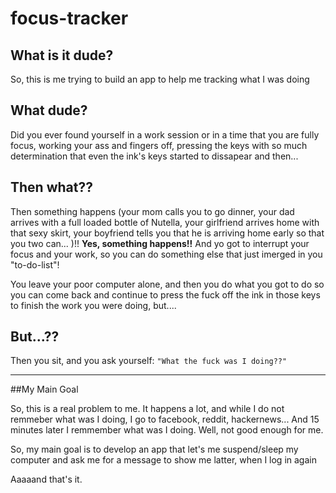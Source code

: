 # focus-tracker

## What is it dude?

So, this is me trying to build an app to help me tracking what I was doing

## What dude?

Did you ever found yourself in a work session or in a time that you are fully focus, working your ass and fingers off, pressing the keys with so much determination that even the ink's keys started to dissapear and then... 

## Then what??

Then something happens (your mom calls you to go dinner, your dad arrives with a full loaded bottle of Nutella, your girlfriend arrives home with that sexy skirt, your boyfriend tells you that he is arriving home early so that you two can... )!! **Yes, something happens!!** And yo got to interrupt your focus and your work, so you can do something else that just imerged in you "to-do-list"!

You leave your poor computer alone, and then you do what you got to do so you can come back and continue to press the fuck off the ink in those keys to finish the work you were doing, but....

## But...??

Then you sit, and you ask yourself: ```"What the fuck was I doing??"```

---

##My Main Goal

So, this is a real problem to me. It happens a lot, and while I do not remmeber what was I doing, I go to facebook, reddit, hackernews... And 15 minutes later I remmember what was I doing.
Well, not good enough for me.

So, my main goal is to develop an app that let's me suspend/sleep my computer and ask me for a message to show me latter, when I log in again

Aaaaand that's it.